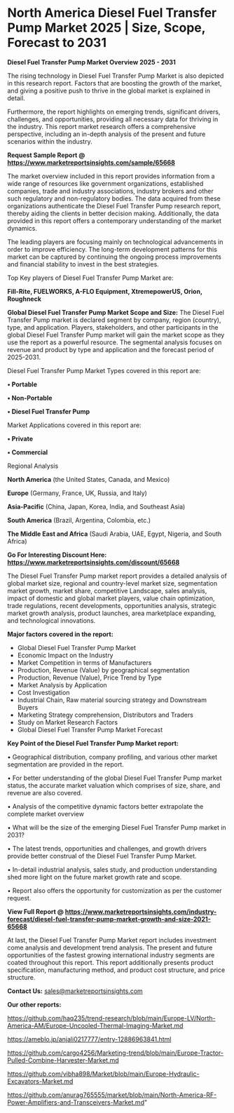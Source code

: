 # North America Diesel Fuel Transfer Pump Market 2025 | Size, Scope, Forecast to 2031

<Strong> Diesel Fuel Transfer Pump Market Overview 2025 - 2031</strong>

The rising technology in Diesel Fuel Transfer Pump Market is also depicted in this research report. Factors that are boosting the growth of the market, and giving a positive push to thrive in the global market is explained in detail.

Furthermore, the report highlights on emerging trends, significant drivers, challenges, and opportunities, providing all necessary data for thriving in the industry. This report market research offers a comprehensive perspective, including an in-depth analysis of the present and future scenarios within the industry.

<strong>Request Sample Report @ <a href=https://www.marketreportsinsights.com/sample/65668>https://www.marketreportsinsights.com/sample/65668</a></strong>

The market overview included in this report provides information from a wide range of resources like government organizations, established companies, trade and industry associations, industry brokers and other such regulatory and non-regulatory bodies. The data acquired from these organizations authenticate the Diesel Fuel Transfer Pump research report, thereby aiding the clients in better decision making. Additionally, the data provided in this report offers a contemporary understanding of the market dynamics.

The leading players are focusing mainly on technological advancements in order to improve efficiency. The long-term development patterns for this market can be captured by continuing the ongoing process improvements and financial stability to invest in the best strategies.

Top Key players of Diesel Fuel Transfer Pump Market are:

<strong>Fill-Rite, FUELWORKS, A-FLO Equipment, XtremepowerUS, Orion, Roughneck</strong>

<strong><b>Global Diesel Fuel Transfer Pump Market Scope and Size:</b></strong>
The Diesel Fuel Transfer Pump market is declared segment by company, region (country), type, and application. Players, stakeholders, and other participants in the global Diesel Fuel Transfer Pump market will gain the market scope as they use the report as a powerful resource. The segmental analysis focuses on revenue and product by type and application and the forecast period of 2025-2031.

Diesel Fuel Transfer Pump Market Types covered in this report are:

<strong>• Portable

• Non-Portable

• Diesel Fuel Transfer Pump</strong>

Market Applications covered in this report are:

<strong>• Private

• Commercial</strong> 

Regional Analysis

<strong>North America</strong> (the United States, Canada, and Mexico)

<strong>Europe</strong> (Germany, France, UK, Russia, and Italy)

<strong>Asia-Pacific</strong> (China, Japan, Korea, India, and Southeast Asia)

<strong>South America</strong> (Brazil, Argentina, Colombia, etc.)

<strong>The Middle East and Africa</strong> (Saudi Arabia, UAE, Egypt, Nigeria, and South Africa)

<strong>Go For Interesting Discount Here: <a href=https://www.marketreportsinsights.com/discount/65668>https://www.marketreportsinsights.com/discount/65668</a></strong>

The Diesel Fuel Transfer Pump market report provides a detailed analysis of global market size, regional and country-level market size, segmentation market growth, market share, competitive Landscape, sales analysis, impact of domestic and global market players, value chain optimization, trade regulations, recent developments, opportunities analysis, strategic market growth analysis, product launches, area marketplace expanding, and technological innovations.

<strong><b>Major factors covered in the report:</b></strong>
<ul>
  <li>Global Diesel Fuel Transfer Pump Market </li>
  <li>Economic Impact on the Industry</li>
  <li>Market Competition in terms of Manufacturers</li>
  <li>Production, Revenue (Value) by geographical segmentation</li>
  <li>Production, Revenue (Value), Price Trend by Type</li>
  <li>Market Analysis by Application</li>
  <li>Cost Investigation</li>
  <li>Industrial Chain, Raw material sourcing strategy and Downstream Buyers</li>
  <li>Marketing Strategy comprehension, Distributors and Traders</li>
  <li>Study on Market Research Factors</li>
  <li>Global Diesel Fuel Transfer Pump Market Forecast</li>
</ul>

<strong><b>Key Point of the Diesel Fuel Transfer Pump Market report:</b></strong>

• Geographical distribution, company profiling, and various other market segmentation are provided in the report.

• For better understanding of the global Diesel Fuel Transfer Pump market status, the accurate market valuation which comprises of size, share, and revenue are also covered.

• Analysis of the competitive dynamic factors better extrapolate the complete market overview

• What will be the size of the emerging Diesel Fuel Transfer Pump market in 2031?

• The latest trends, opportunities and challenges, and growth drivers provide better construal of the Diesel Fuel Transfer Pump Market.

• In-detail industrial analysis, sales study, and production understanding shed more light on the future market growth rate and scope.

• Report also offers the opportunity for customization as per the customer request.

<strong><b>View Full Report @ <a href=https://www.marketreportsinsights.com/industry-forecast/diesel-fuel-transfer-pump-market-growth-and-size-2021-65668>https://www.marketreportsinsights.com/industry-forecast/diesel-fuel-transfer-pump-market-growth-and-size-2021-65668</a></b></strong>


At last, the Diesel Fuel Transfer Pump Market report includes investment come analysis and development trend analysis. The present and future opportunities of the fastest growing international industry segments are coated throughout this report. This report additionally presents product specification, manufacturing method, and product cost structure, and price structure.

<strong>Contact Us:</strong>
sales@marketreportsinsights.com

<strong>Our other reports:</strong>

<a href=https://github.com/haq235/trend-research/blob/main/Europe-LV/North-America-AM/Europe-Uncooled-Thermal-Imaging-Market.md>https://github.com/haq235/trend-research/blob/main/Europe-LV/North-America-AM/Europe-Uncooled-Thermal-Imaging-Market.md</a>

<a href=https://ameblo.jp/anjali0217777/entry-12886963841.html>https://ameblo.jp/anjali0217777/entry-12886963841.html</a>

<a href=https://github.com/cargo4256/Marketing-trend/blob/main/Europe-Tractor-Pulled-Combine-Harvester-Market.md>https://github.com/cargo4256/Marketing-trend/blob/main/Europe-Tractor-Pulled-Combine-Harvester-Market.md</a>

<a href=https://github.com/vibha898/Market/blob/main/Europe-Hydraulic-Excavators-Market.md>https://github.com/vibha898/Market/blob/main/Europe-Hydraulic-Excavators-Market.md</a>

<a href=https://github.com/anurag765555/market/blob/main/North-America-RF-Power-Amplifiers-and-Transceivers-Market.md>https://github.com/anurag765555/market/blob/main/North-America-RF-Power-Amplifiers-and-Transceivers-Market.md</a>"
